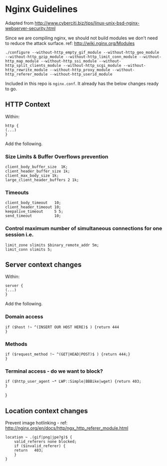 
# Nginx Guidelines

Adapted from http://www.cyberciti.biz/tips/linux-unix-bsd-nginx-webserver-security.html

Since we are compiling nginx, we should not build modules we don't need to reduce the attack surface. ref: http://wiki.nginx.org/Modules 

```
./configure --without-http_empty_gif_module --without-http_geo_module --without-http_gzip_module --without-http_limit_conn_module --without-http_map_module --without-http_ssi_module --without-http_split_clients_module --without-http_scgi_module --without-http_rewrite_module --without-http_proxy_module --without-http_referer_module --without-http_userid_module
```

Included in this repo is ```nginx.conf```. It already has the below changes ready to go.

## HTTP Context

Within: 

	http {
	(...)
	}

Add the following.
 
### Size Limits & Buffer Overflows prevention


	client_body_buffer_size  1K;
	client_header_buffer_size 1k;
	client_max_body_size 1k;
	large_client_header_buffers 2 1k;


### Timeouts


	client_body_timeout   10;
	client_header_timeout 10;
	keepalive_timeout     5 5;
	send_timeout          10;


### Control maximum number of simultaneous connections for one session i.e.


	limit_zone slimits $binary_remote_addr 5m;
	limit_conn slimits 5;


## Server context changes

Within:


	server {
	(...)
	}


Add the following.

### Domain access

	if ($host !~ ^(INSERT OUR HOST HERE)$ ) {return 444
	}

### Methods

	if ($request_method !~ ^(GET|HEAD|POST)$ ) {return 444;}
	}

### Terminal access - do we want to block?

	if ($http_user_agent ~* LWP::Simple|BBBike|wget) {return 403;
	}
}

## Location context changes

Prevent image hotlinking - ref: http://nginx.org/en/docs/http/ngx_http_referer_module.html

	location ~ .(gif|png|jpe?g)$ {
		valid_referers none blocked; 
		if ($invalid_referer) {
		return   403;
		}
	}